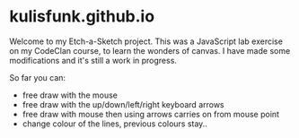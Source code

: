 # kulisfunk.github.io

Welcome to my Etch-a-Sketch project. This was a JavaScript lab exercise on my CodeClan course, to learn the wonders of canvas.
I have made some modifications and it's still a work in progress.

So far you can:

- free draw with the mouse
- free draw with the up/down/left/right keyboard arrows
- free draw with mouse then using arrows carries on from mouse point
- change colour of the lines, previous colours stay..

